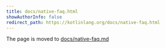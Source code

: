 ```yaml
---
title: docs/native-faq.html
showAuthorInfo: false
redirect_path: https://kotlinlang.org/docs/native-faq.html
---
```


The page is moved to [docs/native-faq.md](docs/native-faq.md)
